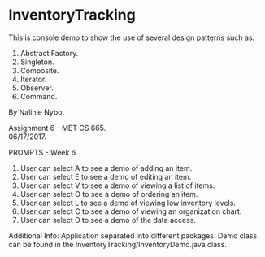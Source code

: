 # InventoryTracking
This is console demo to show the use of several design patterns such as:
1. Abstract Factory.
2. Singleton. 
3. Composite.
4. Iterator.
5. Observer. 
6. Command.

By Nalinie Nybo. 

Assignment 6 - MET CS 665.  
06/17/2017.
 
 PROMPTS - Week 6
1. User can select A to see a demo of adding an item.
2. User can select E to see a demo of editing an item. 
3. User can select V to see a demo of viewing a list of items.
4. User can select O to see a demo of ordering an item.
5. User can select L to see a demo of viewing low inventory levels.
6. User can select C to see a demo of viewing an organization chart.
7. User can select D to see a demo of the data access. 

Additional Info:
Application separated into different packages. 
Demo class can be found in the InventoryTracking/InventoryDemo.java class.
